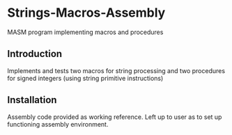 # Strings-Macros-Assembly
MASM program implementing macros and procedures

## Introduction
Implements and tests two macros for string processing and two procedures for signed integers (using string primitive instructions)

## Installation
Assembly code provided as working reference. Left up to user as to set up functioning assembly environment. 

